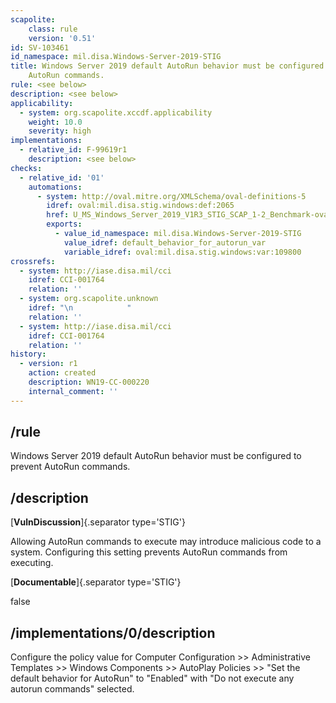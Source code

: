 ```yaml
---
scapolite:
    class: rule
    version: '0.51'
id: SV-103461
id_namespace: mil.disa.Windows-Server-2019-STIG
title: Windows Server 2019 default AutoRun behavior must be configured to prevent
    AutoRun commands.
rule: <see below>
description: <see below>
applicability:
  - system: org.scapolite.xccdf.applicability
    weight: 10.0
    severity: high
implementations:
  - relative_id: F-99619r1
    description: <see below>
checks:
  - relative_id: '01'
    automations:
      - system: http://oval.mitre.org/XMLSchema/oval-definitions-5
        idref: oval:mil.disa.stig.windows:def:2065
        href: U_MS_Windows_Server_2019_V1R3_STIG_SCAP_1-2_Benchmark-oval.xml
        exports:
          - value_id_namespace: mil.disa.Windows-Server-2019-STIG
            value_idref: default_behavior_for_autorun_var
            variable_idref: oval:mil.disa.stig.windows:var:109800
crossrefs:
  - system: http://iase.disa.mil/cci
    idref: CCI-001764
    relation: ''
  - system: org.scapolite.unknown
    idref: "\n            "
    relation: ''
  - system: http://iase.disa.mil/cci
    idref: CCI-001764
    relation: ''
history:
  - version: r1
    action: created
    description: WN19-CC-000220
    internal_comment: ''
---
```



## /rule

Windows Server 2019 default AutoRun behavior must be configured to prevent AutoRun commands.

## /description

[**VulnDiscussion**]{.separator type='STIG'}

Allowing AutoRun commands to execute may introduce malicious code to a system. Configuring this setting prevents AutoRun commands from executing.

[**Documentable**]{.separator type='STIG'}

false

## /implementations/0/description

Configure the policy value for Computer Configuration >> Administrative Templates >> Windows Components >> AutoPlay Policies >> "Set the default behavior for AutoRun" to "Enabled" with "Do not execute any autorun commands" selected.
